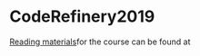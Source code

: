 # CodeRefinery2019

[Reading materials](https://coderefinery.org/workshops/2019-05-27-helsinki/)for the course can be found at 
